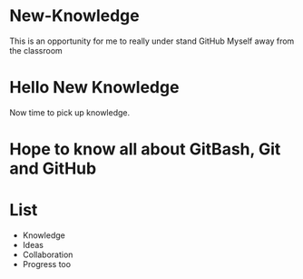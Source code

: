 # New-Knowledge
This is an opportunity for me to really under stand GitHub Myself away from the classroom
# Hello New Knowledge
Now time to pick up knowledge.
# Hope to know all about GitBash, Git and GitHub
# List
* Knowledge
* Ideas
* Collaboration
* Progress too
